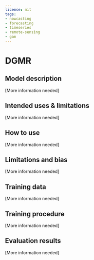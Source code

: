 ```yaml
---
license: mit
tags:
- nowcasting
- forecasting
- timeseries
- remote-sensing
- gan
---
```


# DGMR

## Model description

[More information needed]

## Intended uses & limitations

[More information needed]

## How to use

[More information needed]

## Limitations and bias

[More information needed]

## Training data

[More information needed]

## Training procedure

[More information needed]

## Evaluation results

[More information needed]

